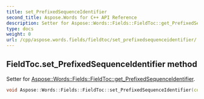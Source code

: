 ```yaml
---
title: set_PrefixedSequenceIdentifier
second_title: Aspose.Words for C++ API Reference
description: Setter for Aspose::Words::Fields::FieldToc::get_PrefixedSequenceIdentifier. 
type: docs
weight: 0
url: /cpp/aspose.words.fields/fieldtoc/set_prefixedsequenceidentifier/
---
```

## FieldToc.set_PrefixedSequenceIdentifier method


Setter for [Aspose::Words::Fields::FieldToc::get_PrefixedSequenceIdentifier](./get_prefixedsequenceidentifier/).

```cpp
void Aspose::Words::Fields::FieldToc::set_PrefixedSequenceIdentifier(const System::String &value)
```

